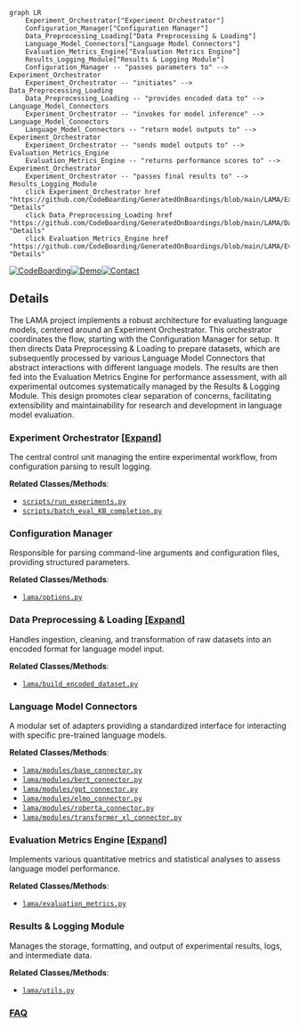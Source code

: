```mermaid
graph LR
    Experiment_Orchestrator["Experiment Orchestrator"]
    Configuration_Manager["Configuration Manager"]
    Data_Preprocessing_Loading["Data Preprocessing & Loading"]
    Language_Model_Connectors["Language Model Connectors"]
    Evaluation_Metrics_Engine["Evaluation Metrics Engine"]
    Results_Logging_Module["Results & Logging Module"]
    Configuration_Manager -- "passes parameters to" --> Experiment_Orchestrator
    Experiment_Orchestrator -- "initiates" --> Data_Preprocessing_Loading
    Data_Preprocessing_Loading -- "provides encoded data to" --> Language_Model_Connectors
    Experiment_Orchestrator -- "invokes for model inference" --> Language_Model_Connectors
    Language_Model_Connectors -- "return model outputs to" --> Experiment_Orchestrator
    Experiment_Orchestrator -- "sends model outputs to" --> Evaluation_Metrics_Engine
    Evaluation_Metrics_Engine -- "returns performance scores to" --> Experiment_Orchestrator
    Experiment_Orchestrator -- "passes final results to" --> Results_Logging_Module
    click Experiment_Orchestrator href "https://github.com/CodeBoarding/GeneratedOnBoardings/blob/main/LAMA/Experiment_Orchestrator.md" "Details"
    click Data_Preprocessing_Loading href "https://github.com/CodeBoarding/GeneratedOnBoardings/blob/main/LAMA/Data_Preprocessing_Loading.md" "Details"
    click Evaluation_Metrics_Engine href "https://github.com/CodeBoarding/GeneratedOnBoardings/blob/main/LAMA/Evaluation_Metrics_Engine.md" "Details"
```

[![CodeBoarding](https://img.shields.io/badge/Generated%20by-CodeBoarding-9cf?style=flat-square)](https://github.com/CodeBoarding/CodeBoarding)[![Demo](https://img.shields.io/badge/Try%20our-Demo-blue?style=flat-square)](https://www.codeboarding.org/demo)[![Contact](https://img.shields.io/badge/Contact%20us%20-%20contact@codeboarding.org-lightgrey?style=flat-square)](mailto:contact@codeboarding.org)

## Details

The LAMA project implements a robust architecture for evaluating language models, centered around an Experiment Orchestrator. This orchestrator coordinates the flow, starting with the Configuration Manager for setup. It then directs Data Preprocessing & Loading to prepare datasets, which are subsequently processed by various Language Model Connectors that abstract interactions with different language models. The results are then fed into the Evaluation Metrics Engine for performance assessment, with all experimental outcomes systematically managed by the Results & Logging Module. This design promotes clear separation of concerns, facilitating extensibility and maintainability for research and development in language model evaluation.

### Experiment Orchestrator [[Expand]](./Experiment_Orchestrator.md)
The central control unit managing the entire experimental workflow, from configuration parsing to result logging.


**Related Classes/Methods**:

- <a href="https://github.com/facebookresearch/LAMA/blob/main/scripts/run_experiments.py" target="_blank" rel="noopener noreferrer">`scripts/run_experiments.py`</a>
- <a href="https://github.com/facebookresearch/LAMA/blob/main/scripts/batch_eval_KB_completion.py" target="_blank" rel="noopener noreferrer">`scripts/batch_eval_KB_completion.py`</a>


### Configuration Manager
Responsible for parsing command-line arguments and configuration files, providing structured parameters.


**Related Classes/Methods**:

- <a href="https://github.com/facebookresearch/LAMA/blob/main/lama/options.py" target="_blank" rel="noopener noreferrer">`lama/options.py`</a>


### Data Preprocessing & Loading [[Expand]](./Data_Preprocessing_Loading.md)
Handles ingestion, cleaning, and transformation of raw datasets into an encoded format for language model input.


**Related Classes/Methods**:

- <a href="https://github.com/facebookresearch/LAMA/blob/main/lama/build_encoded_dataset.py" target="_blank" rel="noopener noreferrer">`lama/build_encoded_dataset.py`</a>


### Language Model Connectors
A modular set of adapters providing a standardized interface for interacting with specific pre-trained language models.


**Related Classes/Methods**:

- <a href="https://github.com/facebookresearch/LAMA/blob/main/lama/modules/base_connector.py" target="_blank" rel="noopener noreferrer">`lama/modules/base_connector.py`</a>
- <a href="https://github.com/facebookresearch/LAMA/blob/main/lama/modules/bert_connector.py" target="_blank" rel="noopener noreferrer">`lama/modules/bert_connector.py`</a>
- <a href="https://github.com/facebookresearch/LAMA/blob/main/lama/modules/gpt_connector.py" target="_blank" rel="noopener noreferrer">`lama/modules/gpt_connector.py`</a>
- <a href="https://github.com/facebookresearch/LAMA/blob/main/lama/modules/elmo_connector.py" target="_blank" rel="noopener noreferrer">`lama/modules/elmo_connector.py`</a>
- <a href="https://github.com/facebookresearch/LAMA/blob/main/lama/modules/roberta_connector.py" target="_blank" rel="noopener noreferrer">`lama/modules/roberta_connector.py`</a>
- <a href="https://github.com/facebookresearch/LAMA/blob/main/lama/modules/transformerxl_connector.py" target="_blank" rel="noopener noreferrer">`lama/modules/transformer_xl_connector.py`</a>


### Evaluation Metrics Engine [[Expand]](./Evaluation_Metrics_Engine.md)
Implements various quantitative metrics and statistical analyses to assess language model performance.


**Related Classes/Methods**:

- <a href="https://github.com/facebookresearch/LAMA/blob/main/lama/evaluation_metrics.py" target="_blank" rel="noopener noreferrer">`lama/evaluation_metrics.py`</a>


### Results & Logging Module
Manages the storage, formatting, and output of experimental results, logs, and intermediate data.


**Related Classes/Methods**:

- <a href="https://github.com/facebookresearch/LAMA/blob/main/lama/utils.py" target="_blank" rel="noopener noreferrer">`lama/utils.py`</a>




### [FAQ](https://github.com/CodeBoarding/GeneratedOnBoardings/tree/main?tab=readme-ov-file#faq)